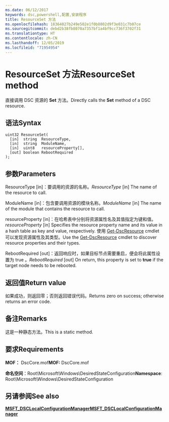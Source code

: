 ```yaml
---
ms.date: 06/12/2017
keywords: dsc,powershell,配置,安装程序
title: ResourceSet 方法
ms.openlocfilehash: 18364027b249e502e1f0b8802d9f3e031c7b07ce
ms.sourcegitcommit: debd2b38fb8070a7357bf1a4bf9cc736f3702f31
ms.translationtype: HT
ms.contentlocale: zh-CN
ms.lasthandoff: 12/05/2019
ms.locfileid: "71954954"
---
```

# <a name="resourceset-method"></a><span data-ttu-id="adea6-103">ResourceSet 方法</span><span class="sxs-lookup"><span data-stu-id="adea6-103">ResourceSet method</span></span>

<span data-ttu-id="adea6-104">直接调用 DSC 资源的 **Set** 方法。</span><span class="sxs-lookup"><span data-stu-id="adea6-104">Directly calls the **Set** method of a DSC resource.</span></span>

## <a name="syntax"></a><span data-ttu-id="adea6-105">语法</span><span class="sxs-lookup"><span data-stu-id="adea6-105">Syntax</span></span>

```mof
uint32 ResourceSet(
  [in]  string  ResourceType,
  [in]  string  ModuleName,
  [in]  uint8   resourceProperty[],
  [out] boolean RebootRequired
);
```

## <a name="parameters"></a><span data-ttu-id="adea6-106">参数</span><span class="sxs-lookup"><span data-stu-id="adea6-106">Parameters</span></span>

<span data-ttu-id="adea6-107">ResourceType  \[in\]：要调用的资源的名称。</span><span class="sxs-lookup"><span data-stu-id="adea6-107">*ResourceType* \[in\] The name of the resource to call.</span></span>

<span data-ttu-id="adea6-108">ModuleName  \[in\]：包含要调用资源的模块名称。</span><span class="sxs-lookup"><span data-stu-id="adea6-108">*ModuleName* \[in\] The name of the module that contains the resource to call.</span></span>

<span data-ttu-id="adea6-109">resourceProperty  \[in\]：在哈希表中分别将资源属性名及其值指定为键和值。</span><span class="sxs-lookup"><span data-stu-id="adea6-109">*resourceProperty* \[in\] Specifies the resource property name and its value in a hash table as key and value, respectively.</span></span> <span data-ttu-id="adea6-110">使用 [Get-DscResource](/powershell/module/PSDesiredStateConfiguration/Get-DscResource) cmdlet 可以发现资源属性及其类型。</span><span class="sxs-lookup"><span data-stu-id="adea6-110">Use the [Get-DscResource](/powershell/module/PSDesiredStateConfiguration/Get-DscResource) cmdlet to discover resource properties and their types.</span></span>

<span data-ttu-id="adea6-111">RebootRequired  \[out\]：返回响应时，如果目标节点需要重启，便会将此属性设置为 true  。</span><span class="sxs-lookup"><span data-stu-id="adea6-111">*RebootRequired* \[out\] On return, this property is set to **true** if the target node needs to be rebooted.</span></span>

## <a name="return-value"></a><span data-ttu-id="adea6-112">返回值</span><span class="sxs-lookup"><span data-stu-id="adea6-112">Return value</span></span>

<span data-ttu-id="adea6-113">如果成功，则返回零；否则返回错误代码。</span><span class="sxs-lookup"><span data-stu-id="adea6-113">Returns zero on success; otherwise returns an error code.</span></span>

## <a name="remarks"></a><span data-ttu-id="adea6-114">备注</span><span class="sxs-lookup"><span data-stu-id="adea6-114">Remarks</span></span>

<span data-ttu-id="adea6-115">这是一种静态方法。</span><span class="sxs-lookup"><span data-stu-id="adea6-115">This is a static method.</span></span>

## <a name="requirements"></a><span data-ttu-id="adea6-116">要求</span><span class="sxs-lookup"><span data-stu-id="adea6-116">Requirements</span></span>

<span data-ttu-id="adea6-117">**MOF：** DscCore.mof</span><span class="sxs-lookup"><span data-stu-id="adea6-117">**MOF:** DscCore.mof</span></span>

<span data-ttu-id="adea6-118">**命名空间**：Root\Microsoft\Windows\DesiredStateConfiguration</span><span class="sxs-lookup"><span data-stu-id="adea6-118">**Namespace**: Root\Microsoft\Windows\DesiredStateConfiguration</span></span>

## <a name="see-also"></a><span data-ttu-id="adea6-119">另请参阅</span><span class="sxs-lookup"><span data-stu-id="adea6-119">See also</span></span>

[<span data-ttu-id="adea6-120">**MSFT_DSCLocalConfigurationManager**</span><span class="sxs-lookup"><span data-stu-id="adea6-120">**MSFT_DSCLocalConfigurationManager**</span></span>](msft-dsclocalconfigurationmanager.md)
